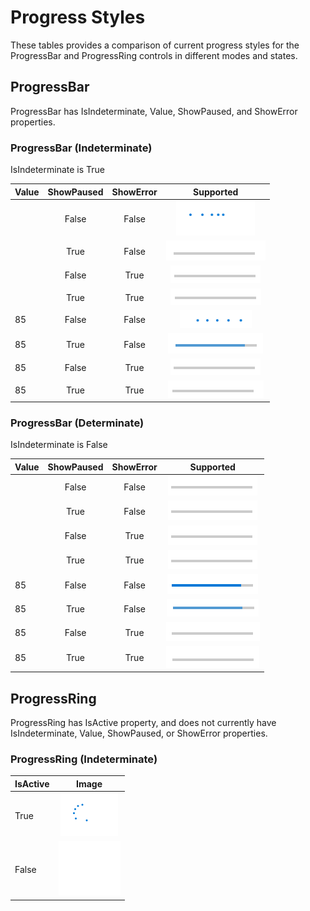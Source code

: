 # Progress Styles
These tables provides a comparison of current progress styles for the ProgressBar and ProgressRing controls in different modes and states.

## ProgressBar
ProgressBar has IsIndeterminate, Value, ShowPaused, and ShowError properties. 

### ProgressBar (Indeterminate)
IsIndeterminate is True

| Value | ShowPaused | ShowError | Supported |
|:--| :-:|:-:|:-:| 
|  | False | False | ![](images/ProgressBar-indeterminate-active.PNG) |
|  | True | False | ![](images/ProgressBar-indeterminate-paused.PNG) |
|  | False | True | ![](images/ProgressBar-indeterminate-error.PNG) |
|  | True | True | ![](images/ProgressBar-indeterminate-paused-error.PNG) |
| 85 | False | False | ![](images/ProgressBar-indeterminate-value-active.PNG) |
| 85 | True | False | ![](images/ProgressBar-indeterminate-value-paused.PNG) |
| 85 | False | True | ![](images/ProgressBar-indeterminate-value-error.PNG) |
| 85 | True | True | ![](images/ProgressBar-indeterminate-value-paused-error.PNG) |


### ProgressBar (Determinate)
IsIndeterminate is False

| Value | ShowPaused | ShowError | Supported |
|:--| :-:|:-:|:-:| 
|  | False | False | ![](images/ProgressBar-determinate-no-value.PNG) |
|  | True | False | ![](images/ProgressBar-determinate-no-value.PNG) |
|  | False | True | ![](images/ProgressBar-determinate-no-value.PNG) |
|  | True | True | ![](images/ProgressBar-determinate-no-value.PNG) |
| 85 | False | False | ![](images/ProgressBar-determinate-active.PNG) |
| 85 | True | False | ![](images/ProgressBar-determinate-paused.PNG) |
| 85 | False | True | ![](images/ProgressBar-determinate-error.PNG) |
| 85 | True | True | ![](images/ProgressBar-determinate-paused-error.PNG) |

## ProgressRing
ProgressRing has IsActive property, and does not currently have IsIndeterminate, Value, ShowPaused, or ShowError properties.
### ProgressRing (Indeterminate)
| IsActive | Image |
|:--| :-:|
| True | ![](images/ProgressRing-indeterminate.PNG) |
| False | ![](images/ProgressRing-indeterminate-not-active.PNG) |




